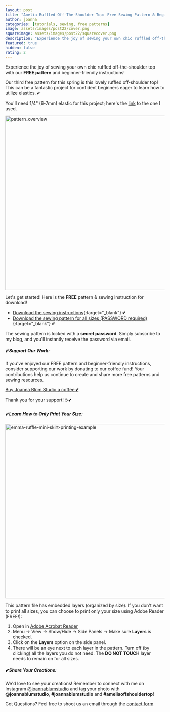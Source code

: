 ```yaml
---
layout: post
title: "Amelia Ruffled Off-The-Shoulder Top: Free Sewing Pattern & Beginner-Friendly Instructions"
author: joanna
categories: [tutorials, sewing, free patterns]
image: assets/images/post22/cover.png
squareimage: assets/images/post22/squarecover.png
description: "Experience the joy of sewing your own chic ruffled off-the-shoulder top with our FREE pattern and beginner-friendly instructions!"
featured: true
hidden: false
rating: 2
---
```


Experience the joy of sewing your own chic ruffled off-the-shoulder top with our **FREE pattern** and beginner-friendly instructions!

Our third free pattern for this spring is this lovely ruffled off-shoulder top! This can be a fantastic project for confident beginners eager to learn how to utilize elastics. 💕

You'll need 1/4" (6-7mm) elastic for this project; here's the [link](https://amzn.to/3y0bsFC) to the one I used. 

<img src="{{ site.baseurl }}/assets/images/post22/pattern_overview.png" alt="pattern_overview" style="width:550px;">

Let's get started! Here is the **FREE** pattern & sewing instruction for download!
- [Download the sewing instructions](/assets/images/post22/amelia_top_sewing_instructions.pdf){:target="_blank"} 💕
- [Download the sewing pattern for all sizes (PASSWORD required)](/assets/images/post22/Amelia_Top_Pattern.pdf){:target="_blank"} 💕

The sewing pattern is locked with a **secret password**. Simply subscribe to my blog, and you'll instantly receive the password via email.

##### 💕 Support Our Work:

If you've enjoyed our FREE pattern and beginner-friendly instructions, consider supporting our work by donating to our coffee fund! Your contributions help us continue to create and share more free patterns and sewing resources.

[Buy Joanna Blüm Studio a coffee 💕](https://buymeacoffee.com/joannablumstudio)

Thank you for your support! ☕💕

##### 💕 Learn How to Only Print Your Size:

<img src="{{ site.baseurl }}/assets/images/post20/printing.png" alt="emma-ruffle-mini-skirt-printing-example" style="width:550px;">

This pattern file has embedded layers (organized by size). If you don't want to print all sizes, you can choose to print only your size using Adobe Reader (FREE!):

1. Open in [Adobe Acrobat Reader](https://get.adobe.com/reader/)
2. Menu -> View -> Show/Hide -> Side Panels -> Make sure **Layers** is checked.
3. Click on the **Layers** option on the side panel.
4. There will be an eye next to each layer in the pattern. Turn off (by clicking) all the layers you do not need. The **DO NOT TOUCH** layer needs to remain on for all sizes.

##### 💕 Share Your Creations:

We'd love to see your creations! 
Remember to connect with me on Instagram [@joannablumstudio](https://www.instagram.com/joannablumstudio/) and tag your photo with **@joannablumstudio**,  **#joannablumstudio** and **#ameliaoffshouldertop**!

Got Questions? Feel free to shoot us an email through the [contact form](https://www.joannablumstudio.com/contact/)
